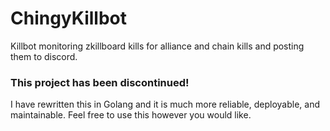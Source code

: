 # ChingyKillbot
Killbot monitoring zkillboard kills for alliance and chain kills and posting them to discord.

### This project has been discontinued!

I have rewritten this in Golang and it is much more reliable, deployable, and maintainable. Feel free to use this however you would like.
